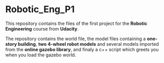# Robotic_Eng_P1
This repository contains the files of the first project for the **Robotic Engineering** course from **Udacity**.

The repository contains the world file, the model files containing a **one-story building**, **two 4-wheel robot models** and several models imported from the **online gazebo library**, and finaly a c++ script which greets you when you load the gazebo world.
